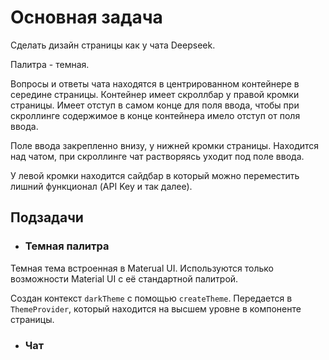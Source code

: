 # Основная задача

Сделать дизайн страницы как у чата Deepseek.

Палитра - темная.

Вопросы и ответы чата находятся в центрированном контейнере в середине страницы. Контейнер имеет скроллбар у правой кромки страницы. Имеет отступ в самом конце для поля ввода, чтобы при скроллинге содержимое в конце контейнера имело отступ от поля ввода.

Поле ввода закрепленно внизу, у нижней кромки страницы. Находится над чатом, при скроллинге чат растворяясь уходит под поле ввода.

У левой кромки находится сайдбар в который можно переместить лишний функционал (API Key и так далее).

## Подзадачи

- ### Темная палитра

Темная тема встроенная в Materual UI. Используются только возможности Material UI с её стандартной палитрой.

Создан контекст `darkTheme` с помощью `createTheme`. Передается в `ThemeProvider`, который находится на высшем уровне в компоненте страницы.

- ### Чат
